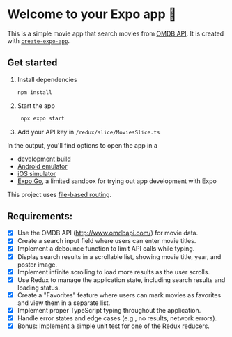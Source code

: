 # Welcome to your Expo app 👋

This is a simple movie app that search movies from [OMDB API](http://www.omdbapi.com/). It is created with [`create-expo-app`](https://www.npmjs.com/package/create-expo-app).

## Get started

1. Install dependencies

   ```bash
   npm install
   ```

2. Start the app

   ```bash
    npx expo start
   ```

3. Add your API key in `/redux/slice/MoviesSlice.ts`

In the output, you'll find options to open the app in a

- [development build](https://docs.expo.dev/develop/development-builds/introduction/)
- [Android emulator](https://docs.expo.dev/workflow/android-studio-emulator/)
- [iOS simulator](https://docs.expo.dev/workflow/ios-simulator/)
- [Expo Go](https://expo.dev/go), a limited sandbox for trying out app development with Expo

This project uses [file-based routing](https://docs.expo.dev/router/introduction).

## Requirements:
- [x] Use the OMDB API (http://www.omdbapi.com/) for movie data.
- [x] Create a search input field where users can enter movie titles.
- [x] Implement a debounce function to limit API calls while typing.
- [x] Display search results in a scrollable list, showing movie title, year, and poster image.
- [x] Implement infinite scrolling to load more results as the user scrolls.
- [x] Use Redux to manage the application state, including search results and loading status.
- [x] Create a "Favorites" feature where users can mark movies as favorites and view them in a separate list.
- [x] Implement proper TypeScript typing throughout the application.
- [x] Handle error states and edge cases (e.g., no results, network errors).
- [x] Bonus: Implement a simple unit test for one of the Redux reducers.
